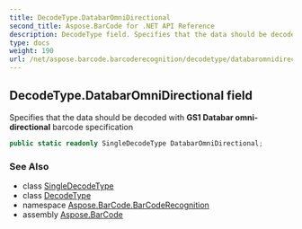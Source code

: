 ```yaml
---
title: DecodeType.DatabarOmniDirectional
second_title: Aspose.BarCode for .NET API Reference
description: DecodeType field. Specifies that the data should be decoded with GS1 Databar omnidirectional barcode specification
type: docs
weight: 190
url: /net/aspose.barcode.barcoderecognition/decodetype/databaromnidirectional/
---
```

## DecodeType.DatabarOmniDirectional field

Specifies that the data should be decoded with **GS1 Databar omni-directional** barcode specification

```csharp
public static readonly SingleDecodeType DatabarOmniDirectional;
```

### See Also

* class [SingleDecodeType](../../singledecodetype/)
* class [DecodeType](../)
* namespace [Aspose.BarCode.BarCodeRecognition](../../../aspose.barcode.barcoderecognition/)
* assembly [Aspose.BarCode](../../../)


